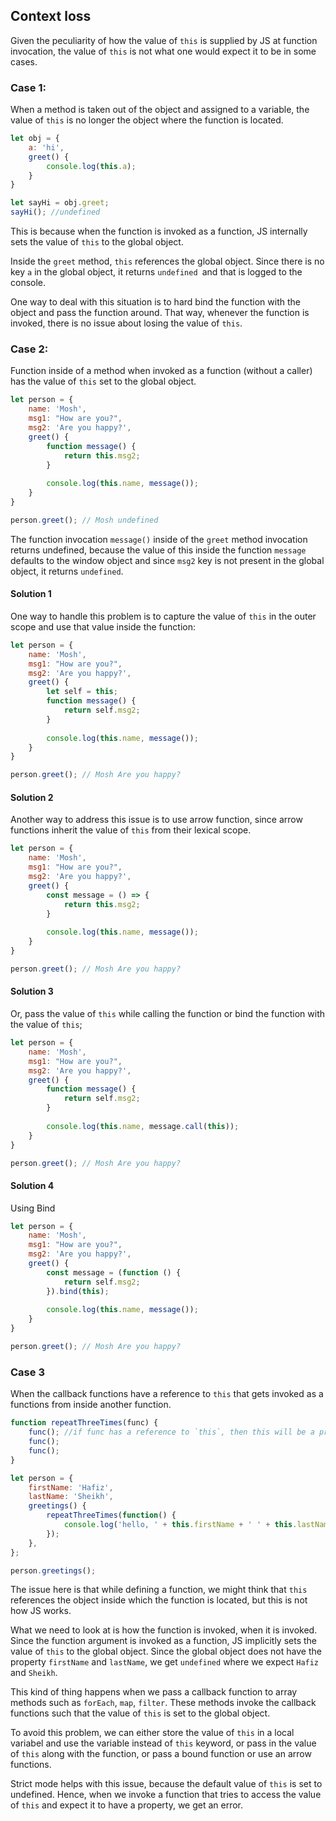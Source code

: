 ## Context loss
Given the peculiarity of how the value of `this` is supplied by JS at function invocation, the value of `this` is not what one would expect it to be in some cases.

### Case 1:
When a method is taken out of the object and assigned to a variable, the value of `this` is no longer the object where the function is located.

```js
let obj = {
	a: 'hi',
	greet() {
		console.log(this.a);
	}
}

let sayHi = obj.greet;
sayHi(); //undefined

```

This is because when the function is invoked as a function, JS internally sets the value of `this` to the global object. 

Inside the `greet` method, `this` references the global object. Since there is no 	 key `a` in the global object, it returns `undefined `and that is logged to the console.

One way to deal with this situation is to hard bind the function with the object and pass the function around. That way, whenever the function is invoked, there is no issue about losing the value of `this`.

### Case 2:
Function inside of a method when invoked as a function (without a caller) has the value of `this` set to the global object.

```js
let person = {
	name: 'Mosh',
	msg1: "How are you?",
	msg2: 'Are you happy?',
	greet() {
		function message() {
			return this.msg2;
		}
			
		console.log(this.name, message());
	}
}

person.greet(); // Mosh undefined
```

The function invocation `message()` inside of the `greet` method invocation returns undefined, because the value of this inside the function `message` defaults to the window object and since `msg2` key is not present in the global object, it returns `undefined`.

#### Solution 1
One way to handle this problem is to capture the value of `this` in the outer scope and use that value inside the function:

```js
let person = {
	name: 'Mosh',
	msg1: "How are you?",
	msg2: 'Are you happy?',
	greet() {
		let self = this;
		function message() {
			return self.msg2;
		}
			
		console.log(this.name, message());
	}
}

person.greet(); // Mosh Are you happy?
```

#### Solution 2
Another way to address this issue is to use arrow function, since arrow functions inherit the value of `this` from their lexical scope.

```js
let person = {
	name: 'Mosh',
	msg1: "How are you?",
	msg2: 'Are you happy?',
	greet() {
		const message = () => {
			return this.msg2;
		}
			
		console.log(this.name, message());
	}
}

person.greet(); // Mosh Are you happy?
```

#### Solution 3
Or, pass the value of `this` while calling the function or bind the function with the value of `this`;

```js
let person = {
	name: 'Mosh',
	msg1: "How are you?",
	msg2: 'Are you happy?',
	greet() {
		function message() {
			return self.msg2;
		}
			
		console.log(this.name, message.call(this));
	}
}

person.greet(); // Mosh Are you happy?
```

#### Solution 4

Using Bind
```js
let person = {
	name: 'Mosh',
	msg1: "How are you?",
	msg2: 'Are you happy?',
	greet() {
		const message = (function () {
			return self.msg2;
		}).bind(this);
			
		console.log(this.name, message());
	}
}

person.greet(); // Mosh Are you happy?
```

### Case 3
When the callback functions have a reference to `this` that gets invoked as a functions from inside another function.

```js
function repeatThreeTimes(func) {
	func(); //if func has a reference to `this`, then this will be a problem
	func();
	func();
}

let person = {
	firstName: 'Hafiz',
	lastName: 'Sheikh',
	greetings() {
		repeatThreeTimes(function() {
			console.log('hello, ' + this.firstName + ' ' + this.lastName);		
		});
	},
};

person.greetings();
```

The issue here is that while defining a function, we might think that `this` references the object inside which the function is located, but this is not how JS works. 

What we need to look at is how the function is invoked, when it is invoked. Since the function argument is invoked as a function, JS implicitly sets the value of `this` to the global object. Since the global object does not have the property `firstName` and `lastName`, we get `undefined` where we expect `Hafiz` and `Sheikh`. 

This kind of thing happens when we pass a callback function to array methods such as `forEach`, `map`, `filter`. These methods invoke the callback functions such that the value of `this` is set to the global object. 

To avoid this problem, we can either store the value of `this` in a local variabel and use the variable instead of `this` keyword, or pass in the value of `this` along with the function, or pass a bound function or use an arrow functions.

Strict mode helps with this issue, because the default value of `this` is set to undefined. Hence, when we invoke a function that tries to access the value of `this` and expect it to have a property, we get an error.